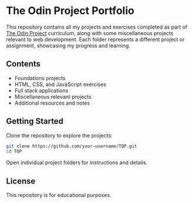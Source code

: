 # The Odin Project Portfolio

This repository contains all my projects and exercises completed as part of [The Odin Project](https://www.theodinproject.com/) curriculum, along with some miscellaneous projects relevant to web development. Each folder represents a different project or assignment, showcasing my progress and learning.

## Contents

- Foundations projects
- HTML, CSS, and JavaScript exercises
- Full stack applications
- Miscellaneous relevant projects
- Additional resources and notes

## Getting Started

Clone the repository to explore the projects:

```bash
git clone https://github.com/your-username/TOP.git
cd TOP
```

Open individual project folders for instructions and details.

## License

This repository is for educational purposes.
